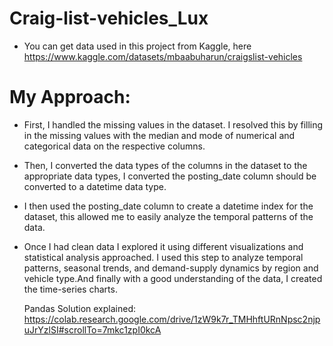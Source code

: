 # Craig-list-vehicles_Lux
- You can get data used in this project from Kaggle, here https://www.kaggle.com/datasets/mbaabuharun/craigslist-vehicles
# My Approach:
- First, I handled the missing values in the dataset. I resolved this by filling in the missing values with the median and mode of numerical and categorical data on the respective columns.
- Then, I converted the data types of the columns in the dataset to the appropriate data types, I converted the posting_date column should be converted to a datetime data type.
- I then used the posting_date column to create a datetime index for the dataset, this allowed me to easily analyze the temporal patterns of the data.
- Once I had clean data I explored it using different visualizations and statistical analysis approached. I used this step to analyze temporal patterns, seasonal trends, and demand-supply dynamics by region and vehicle type.And finally with a good understanding of the data, I created the time-series charts.

  Pandas Solution explained: https://colab.research.google.com/drive/1zW9k7r_TMHhftURnNpsc2njpuJrYzlSI#scrollTo=7mkc1zpI0kcA
